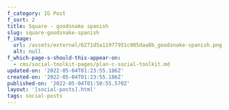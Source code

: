 ```yaml
---
f_category: IG Post
f_sort: 2
title: Square - goodsnake spanish
slug: square-goodsnake-spanish
f_image:
  url: /assets/external/6271d5a11977951c905daa8b_goodsnake-spanish.png
  alt: null
f_which-page-s-should-this-appear-on:
  - cms/social-toolkit-pages/plan-c-social-toolkit.md
updated-on: '2022-05-04T01:23:55.186Z'
created-on: '2022-05-04T01:23:55.186Z'
published-on: '2022-05-04T01:50:55.570Z'
layout: '[social-posts].html'
tags: social-posts
---
```



